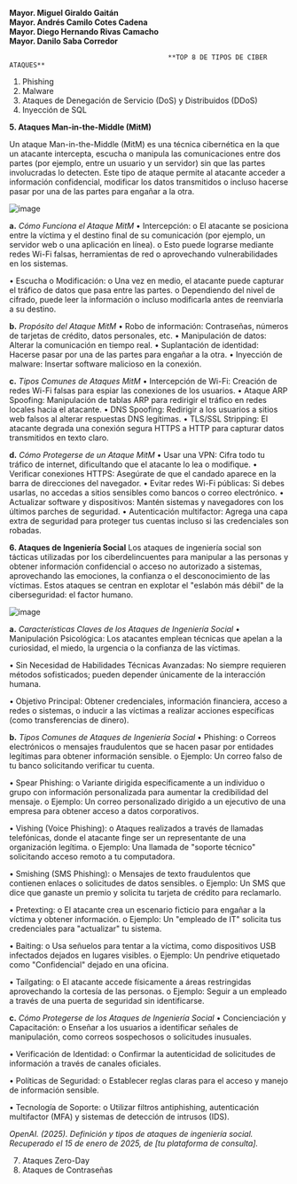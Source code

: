 **Mayor. Miguel Giraldo Gaitán**  
**Mayor. Andrés Camilo  Cotes Cadena**  
**Mayor. Diego Hernando Rivas Camacho**  
**Mayor. Danilo Saba Corredor**  

                                            **TOP 8 DE TIPOS DE CIBER ATAQUES**
1.	Phishing
2.	Malware
3.	Ataques de Denegación de Servicio (DoS) y Distribuidos (DDoS)
4.	Inyección de SQL
   
**5.	Ataques Man-in-the-Middle (MitM)**

   Un ataque Man-in-the-Middle (MitM) es una técnica cibernética en la que un atacante intercepta, escucha o manipula las comunicaciones entre dos partes (por ejemplo, entre un usuario y un servidor) sin que las partes involucradas lo detecten. Este tipo de ataque permite al atacante acceder a información confidencial, modificar los datos transmitidos o incluso hacerse pasar por una de las partes para engañar a la otra.
   
![image](https://github.com/user-attachments/assets/32b8e7c2-33f2-4e88-889b-2784f349a974)

 

**a.**	*Cómo Funciona el Ataque MitM*
•	Intercepción:
o	El atacante se posiciona entre la víctima y el destino final de su comunicación (por ejemplo, un servidor web o una aplicación en línea).
o	Esto puede lograrse mediante redes Wi-Fi falsas, herramientas de red o aprovechando vulnerabilidades en los sistemas.

•	Escucha o Modificación:
o	Una vez en medio, el atacante puede capturar el tráfico de datos que pasa entre las partes.
o	Dependiendo del nivel de cifrado, puede leer la información o incluso modificarla antes de reenviarla a su destino.

**b.**	*Propósito del Ataque MitM*
•	Robo de información: Contraseñas, números de tarjetas de crédito, datos personales, etc.
•	Manipulación de datos: Alterar la comunicación en tiempo real.
•	Suplantación de identidad: Hacerse pasar por una de las partes para engañar a la otra.
•	Inyección de malware: Insertar software malicioso en la conexión.

**c.**	*Tipos Comunes de Ataques MitM*
•	Intercepción de Wi-Fi: Creación de redes Wi-Fi falsas para espiar las conexiones de los usuarios.
•	Ataque ARP Spoofing: Manipulación de tablas ARP para redirigir el tráfico en redes locales hacia el atacante.
•	DNS Spoofing: Redirigir a los usuarios a sitios web falsos al alterar respuestas DNS legítimas.
•	TLS/SSL Stripping: El atacante degrada una conexión segura HTTPS a HTTP para capturar datos transmitidos en texto claro.

**d.**	*Cómo Protegerse de un Ataque MitM*
•	Usar una VPN: Cifra todo tu tráfico de internet, dificultando que el atacante lo lea o modifique.
•	Verificar conexiones HTTPS: Asegúrate de que el candado aparece en la barra de direcciones del navegador.
•	Evitar redes Wi-Fi públicas: Si debes usarlas, no accedas a sitios sensibles como bancos o correo electrónico.
•	Actualizar software y dispositivos: Mantén sistemas y navegadores con los últimos parches de seguridad.
•	Autenticación multifactor: Agrega una capa extra de seguridad para proteger tus cuentas incluso si las credenciales son robadas.

**6.	Ataques de Ingeniería Social**
Los ataques de ingeniería social son tácticas utilizadas por los ciberdelincuentes para manipular a las personas y obtener información confidencial o acceso no autorizado a sistemas, aprovechando las emociones, la confianza o el desconocimiento de las víctimas. Estos ataques se centran en explotar el "eslabón más débil" de la ciberseguridad: el factor humano.

![image](https://github.com/user-attachments/assets/3a490ea3-a62c-4470-8379-18b3bdb86d70)

 
**a.**	*Características Claves de los Ataques de Ingeniería Social*
•	Manipulación Psicológica:
Los atacantes emplean técnicas que apelan a la curiosidad, el miedo, la urgencia o la confianza de las víctimas.

•	Sin Necesidad de Habilidades Técnicas Avanzadas:
No siempre requieren métodos sofisticados; pueden depender únicamente de la interacción humana.

•	Objetivo Principal:
Obtener credenciales, información financiera, acceso a redes o sistemas, o inducir a las víctimas a realizar acciones específicas (como transferencias de dinero).

**b.**	*Tipos Comunes de Ataques de Ingeniería Social*
•	Phishing:
o	Correos electrónicos o mensajes fraudulentos que se hacen pasar por entidades legítimas para obtener información sensible.
o	Ejemplo: Un correo falso de tu banco solicitando verificar tu cuenta.

•	Spear Phishing:
o	Variante dirigida específicamente a un individuo o grupo con información personalizada para aumentar la credibilidad del mensaje.
o	Ejemplo: Un correo personalizado dirigido a un ejecutivo de una empresa para obtener acceso a datos corporativos.

•	Vishing (Voice Phishing):
o	Ataques realizados a través de llamadas telefónicas, donde el atacante finge ser un representante de una organización legítima.
o	Ejemplo: Una llamada de "soporte técnico" solicitando acceso remoto a tu computadora.

•	Smishing (SMS Phishing):
o	Mensajes de texto fraudulentos que contienen enlaces o solicitudes de datos sensibles.
o	Ejemplo: Un SMS que dice que ganaste un premio y solicita tu tarjeta de crédito para reclamarlo.

•	Pretexting:
o	El atacante crea un escenario ficticio para engañar a la víctima y obtener información.
o	Ejemplo: Un "empleado de IT" solicita tus credenciales para "actualizar" tu sistema.

•	Baiting:
o	Usa señuelos para tentar a la víctima, como dispositivos USB infectados dejados en lugares visibles.
o	Ejemplo: Un pendrive etiquetado como "Confidencial" dejado en una oficina.

•	Tailgating:
o	El atacante accede físicamente a áreas restringidas aprovechando la cortesía de las personas.
o	Ejemplo: Seguir a un empleado a través de una puerta de seguridad sin identificarse.

**c.**	*Cómo Protegerse de los Ataques de Ingeniería Social*
•	Concienciación y Capacitación:
o	Enseñar a los usuarios a identificar señales de manipulación, como correos sospechosos o solicitudes inusuales.

•	Verificación de Identidad:
o	Confirmar la autenticidad de solicitudes de información a través de canales oficiales.

•	Políticas de Seguridad:
o	Establecer reglas claras para el acceso y manejo de información sensible.

•	Tecnología de Soporte:
o	Utilizar filtros antiphishing, autenticación multifactor (MFA) y sistemas de detección de intrusos (IDS).

*OpenAI. (2025). Definición y tipos de ataques de ingeniería social. Recuperado el 15 de enero de 2025, de [tu plataforma de consulta].*

   
7.	Ataques Zero-Day
8.	Ataques de Contraseñas
